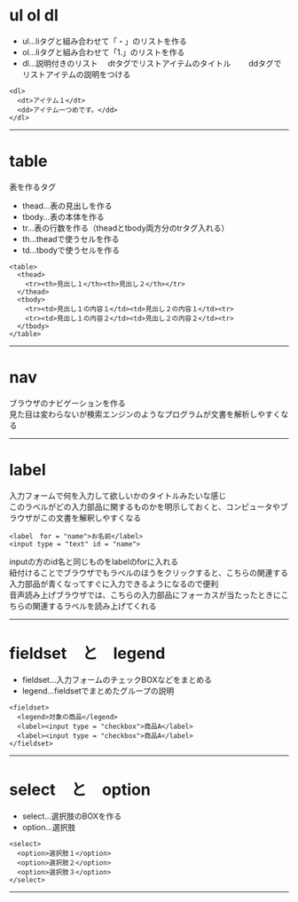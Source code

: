 # ul ol dl
- ul...liタグと組み合わせて「・」のリストを作る
- ol...liタグと組み合わせて「1.」のリストを作る
- dl...説明付きのリスト　
       dtタグでリストアイテムのタイトル　　
       ddタグでリストアイテムの説明をつける
~~~
<dl>
  <dt>アイテム１</dt>
  <dd>アイテム一つめです。</dd>
</dl>
~~~
***

# table
表を作るタグ
- thead...表の見出しを作る
- tbody...表の本体を作る
- tr...表の行数を作る（theadとtbody両方分のtrタグ入れる）
- th...theadで使うセルを作る
- td...tbodyで使うセルを作る

~~~
<table>
  <thead>
    <tr><th>見出し１</th><th>見出し２</th></tr>
  </thead>
  <tbody>
    <tr><td>見出し１の内容１</td><td>見出し２の内容１</td><tr>
    <tr><td>見出し１の内容２</td><td>見出し２の内容２</td><tr>
  </tbody>
</table>
~~~
***

# nav
ブラウザのナビゲーションを作る      
見た目は変わらないが検索エンジンのようなプログラムが文書を解析しやすくなる
***

# label
入力フォームで何を入力して欲しいかのタイトルみたいな感じ       
このラベルがどの入力部品に関するものかを明示しておくと、コンピュータやブラウザがこの文書を解釈しやすくなる
~~~
<label　for = "name">お名前</label>
<input type = "text" id = "name">
~~~
inputの方のid名と同じものをlabelのforに入れる     
紐付けることでブラウザでもラベルのほうをクリックすると、こちらの関連する入力部品が青くなってすぐに入力できるようになるので便利    
音声読み上げブラウザでは、こちらの入力部品にフォーカスが当たったときにこちらの関連するラベルを読み上げてくれる
***

# fieldset　と　legend
- fieldset...入力フォームのチェックBOXなどをまとめる
- legend...fieldsetでまとめたグループの説明
~~~
<fieldset>
  <legend>対象の商品</legend>
  <label><input type = "checkbox">商品A</label>
  <label><input type = "checkbox">商品A</label>
</fieldset>
~~~
***

# select　と　option
- select...選択肢のBOXを作る
- option...選択肢
~~~
<select>
  <option>選択肢１</option>
  <option>選択肢２</option>
  <option>選択肢３</option>
</select>
~~~
***

       
       
       
